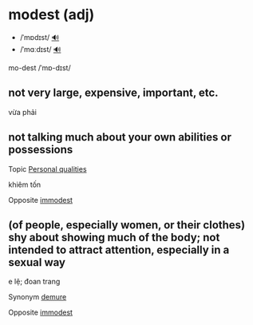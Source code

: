 # modest (adj)

- /ˈmɒdɪst/ [🔊](https://www.oxfordlearnersdictionaries.com/media/english/uk_pron/m/mod/modes/modest__gb_1.mp3)
- /ˈmɑːdɪst/ [🔊](https://www.oxfordlearnersdictionaries.com/media/english/us_pron/m/mod/modes/modest__us_1.mp3)

mo-dest /ˈmɒ-dɪst/

## not very large, expensive, important, etc.

vừa phải

## not talking much about your own abilities or possessions

Topic [Personal qualities](../topics/personal-qualities.md#personal-qualities)

khiêm tốn

Opposite [immodest]()

## (of people, especially women, or their clothes) shy about showing much of the body; not intended to attract attention, especially in a sexual way

e lệ; đoan trang

Synonym [demure]()

Opposite [immodest]()